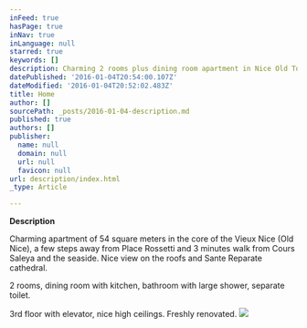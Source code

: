 ```yaml
---
inFeed: true
hasPage: true
inNav: true
inLanguage: null
starred: true
keywords: []
description: Charming 2 rooms plus dining room apartment in Nice Old Town
datePublished: '2016-01-04T20:54:00.107Z'
dateModified: '2016-01-04T20:52:02.483Z'
title: Home
author: []
sourcePath: _posts/2016-01-04-description.md
published: true
authors: []
publisher:
  name: null
  domain: null
  url: null
  favicon: null
url: description/index.html
_type: Article

---
```

**Description**

Charming apartment of 54 square meters in the core of the Vieux Nice (Old Nice), a few steps away from Place Rossetti and 3 minutes walk from Cours Saleya and the seaside. Nice view on the roofs and Sante Reparate cathedral.

2 rooms, dining room with kitchen, bathroom with large shower, separate toilet.

3rd floor with elevator, nice high ceilings. Freshly renovated.
![](https://imgflo.herokuapp.com/graph/vahj1ThiexotieMo/d1f7adc388ba0f7a5e1d1d5c2b42e362/passthrough.jpg?height=600&input=https%3A%2F%2Fs3-us-west-2.amazonaws.com%2Fthe-grid-img%2Fp%2F987a2fd4eb31c4a4fc11f013e6be56e22eb4ef7d.jpg)